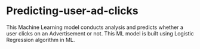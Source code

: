 # Predicting-user-ad-clicks
This Machine Learning model conducts analysis and predicts whether a user clicks on an Advertisement or not. This ML model is built using Logistic Regression algorithm in ML.
